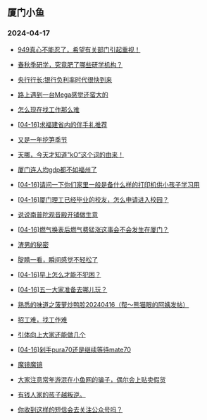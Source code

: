 ## 厦门小鱼 
### 2024-04-17

+ [949真心不能忍了，希望有关部门引起重视！](http://bbs.xmfish.com/read-htm-tid-18176863.html)

+ [春秋季研学，究竟肥了哪些研学机构？](http://bbs.xmfish.com/read-htm-tid-18176931.html)

+ [央行行长:银行负利率时代很快到来](http://bbs.xmfish.com/read-htm-tid-18176926.html)

+ [路上遇到一台Mega感觉还蛮大的](http://bbs.xmfish.com/read-htm-tid-18176927.html)

+ [怎么现在找工作那么难](http://bbs.xmfish.com/read-htm-tid-18177000.html)

+ [[04-16]求福建省内的伴手礼推荐](http://bbs.xmfish.com/read-htm-tid-18176883.html)

+ [又是一年挖笋季节](http://bbs.xmfish.com/read-htm-tid-18176784.html)

+ [天哪，今天才知道"kO”这个词的由来！](http://bbs.xmfish.com/read-htm-tid-18177001.html)

+ [厦门连人均gdp都不如福州了](http://bbs.xmfish.com/read-htm-tid-18177016.html)

+ [[04-16]请问一下你们家里一般是备什么样的打印机供小孩子学习用](http://bbs.xmfish.com/read-htm-tid-18176859.html)

+ [[04-16]厦门理工已经毕业的校友，怎么申请进入校园？](http://bbs.xmfish.com/read-htm-tid-18177075.html)

+ [说说南普陀观音殿开铺做生意](http://bbs.xmfish.com/read-htm-tid-18177229.html)

+ [[04-16]燃气换表后燃气费猛涨这事会不会发生在厦门？](http://bbs.xmfish.com/read-htm-tid-18177136.html)

+ [渣男的秘密](http://bbs.xmfish.com/read-htm-tid-18177217.html)

+ [腚睛一看，瞬间感觉不轻松了](http://bbs.xmfish.com/read-htm-tid-18177164.html)

+ [[04-16]早上怎么才能不犯困？](http://bbs.xmfish.com/read-htm-tid-18177162.html)

+ [[04-16]五一大家准备去哪儿玩？](http://bbs.xmfish.com/read-htm-tid-18177203.html)

+ [熟悉的味道之菠萝炒鸭胗20240416（帮～熊猫眼的阿姨发帖）](http://bbs.xmfish.com/read-htm-tid-18177076.html)

+ [招工难，找工作难](http://bbs.xmfish.com/read-htm-tid-18177263.html)

+ [引体向上大家还能做几个](http://bbs.xmfish.com/read-htm-tid-18177171.html)

+ [[04-16]剁手pura70还是继续等待mate70](http://bbs.xmfish.com/read-htm-tid-18177106.html)

+ [魔镜魔镜](http://bbs.xmfish.com/read-htm-tid-18177284.html)

+ [大家注意常年游混在小鱼网的骗子，偶尔会上贴卖假货](http://bbs.xmfish.com/read-htm-tid-18177299.html)

+ [有钱人家的孩子越叛逆。](http://bbs.xmfish.com/read-htm-tid-18177350.html)

+ [你收到这样的短信会去关注公众号吗？](http://bbs.xmfish.com/read-htm-tid-18177236.html)

